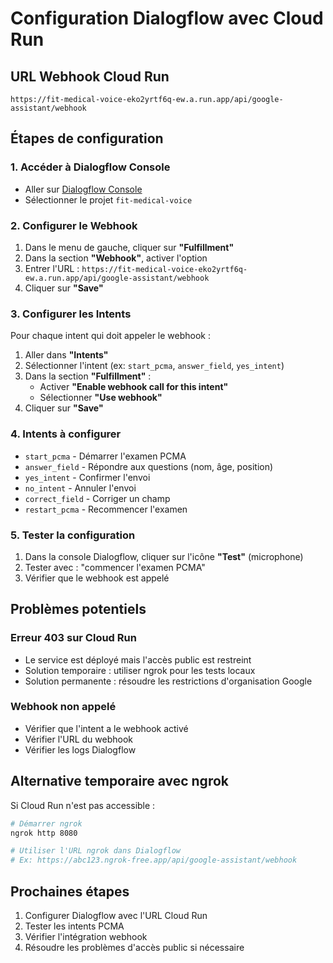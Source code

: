 # Configuration Dialogflow avec Cloud Run

## URL Webhook Cloud Run

```
https://fit-medical-voice-eko2yrtf6q-ew.a.run.app/api/google-assistant/webhook
```

## Étapes de configuration

### 1. Accéder à Dialogflow Console

-   Aller sur [Dialogflow Console](https://console.dialogflow.com/)
-   Sélectionner le projet `fit-medical-voice`

### 2. Configurer le Webhook

1. Dans le menu de gauche, cliquer sur **"Fulfillment"**
2. Dans la section **"Webhook"**, activer l'option
3. Entrer l'URL : `https://fit-medical-voice-eko2yrtf6q-ew.a.run.app/api/google-assistant/webhook`
4. Cliquer sur **"Save"**

### 3. Configurer les Intents

Pour chaque intent qui doit appeler le webhook :

1. Aller dans **"Intents"**
2. Sélectionner l'intent (ex: `start_pcma`, `answer_field`, `yes_intent`)
3. Dans la section **"Fulfillment"** :
    - Activer **"Enable webhook call for this intent"**
    - Sélectionner **"Use webhook"**
4. Cliquer sur **"Save"**

### 4. Intents à configurer

-   `start_pcma` - Démarrer l'examen PCMA
-   `answer_field` - Répondre aux questions (nom, âge, position)
-   `yes_intent` - Confirmer l'envoi
-   `no_intent` - Annuler l'envoi
-   `correct_field` - Corriger un champ
-   `restart_pcma` - Recommencer l'examen

### 5. Tester la configuration

1. Dans la console Dialogflow, cliquer sur l'icône **"Test"** (microphone)
2. Tester avec : "commencer l'examen PCMA"
3. Vérifier que le webhook est appelé

## Problèmes potentiels

### Erreur 403 sur Cloud Run

-   Le service est déployé mais l'accès public est restreint
-   Solution temporaire : utiliser ngrok pour les tests locaux
-   Solution permanente : résoudre les restrictions d'organisation Google

### Webhook non appelé

-   Vérifier que l'intent a le webhook activé
-   Vérifier l'URL du webhook
-   Vérifier les logs Dialogflow

## Alternative temporaire avec ngrok

Si Cloud Run n'est pas accessible :

```bash
# Démarrer ngrok
ngrok http 8080

# Utiliser l'URL ngrok dans Dialogflow
# Ex: https://abc123.ngrok-free.app/api/google-assistant/webhook
```

## Prochaines étapes

1. Configurer Dialogflow avec l'URL Cloud Run
2. Tester les intents PCMA
3. Vérifier l'intégration webhook
4. Résoudre les problèmes d'accès public si nécessaire

